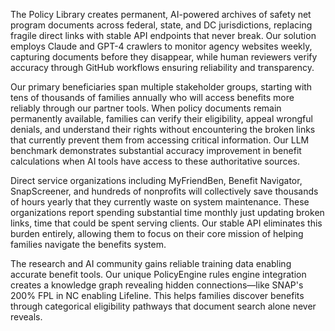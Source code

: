 The Policy Library creates permanent, AI-powered archives of safety net program documents across federal, state, and DC jurisdictions, replacing fragile direct links with stable API endpoints that never break. Our solution employs Claude and GPT-4 crawlers to monitor agency websites weekly, capturing documents before they disappear, while human reviewers verify accuracy through GitHub workflows ensuring reliability and transparency.

Our primary beneficiaries span multiple stakeholder groups, starting with tens of thousands of families annually who will access benefits more reliably through our partner tools. When policy documents remain permanently available, families can verify their eligibility, appeal wrongful denials, and understand their rights without encountering the broken links that currently prevent them from accessing critical information. Our LLM benchmark demonstrates substantial accuracy improvement in benefit calculations when AI tools have access to these authoritative sources.

Direct service organizations including MyFriendBen, Benefit Navigator, SnapScreener, and hundreds of nonprofits will collectively save thousands of hours yearly that they currently waste on system maintenance. These organizations report spending substantial time monthly just updating broken links, time that could be spent serving clients. Our stable API eliminates this burden entirely, allowing them to focus on their core mission of helping families navigate the benefits system.

The research and AI community gains reliable training data enabling accurate benefit tools. Our unique PolicyEngine rules engine integration creates a knowledge graph revealing hidden connections—like SNAP's 200% FPL in NC enabling Lifeline. This helps families discover benefits through categorical eligibility pathways that document search alone never reveals.
